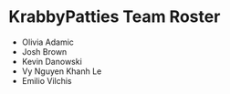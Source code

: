 # KrabbyPatties Team Roster
- Olivia Adamic
- Josh Brown
- Kevin Danowski
- Vy Nguyen Khanh Le
- Emilio Vilchis
